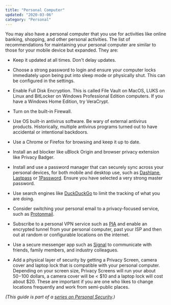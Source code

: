 ```yaml
---
title: "Personal Computer"
updated: "2020-03-06"
category: "Personal"
---
```


You may also have a personal computer that you use for activities like online banking, shopping, and other personal activities. The list of recommendations for maintaining your personal computer are similar to those for your mobile device but expanded. They are: 

-   Keep it updated at all times. Don't delay updates.

-   Choose a strong password to login and ensure your computer locks immediately upon being put into sleep mode or physically shut. This can be configured in the settings.

-   Enable Full Disk Encryption. This is called File Vault on MacOS, LUKS on Linux and BitLocker on Windows Professional Edition computers. If you have a Windows Home Edition, try VeraCrypt.

-   Turn on the built-in Firewall.

-   Use OS built-in antivirus software. Be wary of external antivirus products. Historically, multiple antivirus programs turned out to have accidental or intentional backdoors.

-   Use a Chrome or Firefox for browsing and keep it up to date.

-   Install an ad blocker like uBlock Origin and browser privacy extension like Privacy Badger.

-   Install and use a password manager that can securely sync across your personal devices, for both mobile and desktop use, such as [Dashlane](https://www.dashlane.com/), [Lastpass](https://www.lastpass.com/) or [1Password](https://1password.com/). Ensure you have selected a very strong master password. 

-   Use search engines like [DuckDuckGo](https://duckduckgo.com/) to limit the tracking of what you are doing.

-   Consider switching your personal email to a privacy-focused service, such as [Protonmail](https://protonmail.com/).

-   Subscribe to a personal VPN service such as [PIA](https://www.privateinternetaccess.com/) and enable an encrypted tunnel from your personal computer, past your ISP and then out at random or configurable locations on the internet.

-   Use a secure messenger app such as [Signal](https://signal.org/) to communicate with friends, family members, and industry colleagues.

-   Add a physical layer of security by getting a Privacy Screen, camera cover and laptop lock that is compatible with your personal computer. Depending on your screen size, Privacy Screens will run your about $50-$100 dollars, a camera cover will be < $10 and a laptop lock will cost about $20. These are important if you are one who likes to change locations frequently and work from semi-public places.

*(This guide is part of a [series on Personal Security](/news/2020-03-06-personal-security-series).)*
